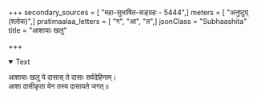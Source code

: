 +++
secondary_sources = [ "महा-सुभाषित-सङ्ग्रहः - 5444",]
meters = [ "अनुष्टुप् (श्लोक)",]
pratimaalaa_letters = [ "ग", "आ", "त",]
jsonClass = "Subhaashita"
title = "आशायाः खलु"

+++

<details open><summary>Text</summary>

आशायाः खलु ये दासास् ते दासाः सर्वदेहिनाम्।  
आशा दासीकृता येन तस्य दासायते जगत्॥
</details>

